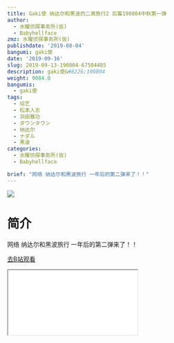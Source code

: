 ```yaml
---
title: Gaki使 纳达尔和黑波的二男旅行2 后篇190804中秋第一弹
author:
  - 水曜侦探事务所(仮)
  - Babyhellface
zmz: 水曜侦探事务所(仮)
publishdate: '2019-08-04'
bangumi: gaki使
date: '2019-09-16'
slug: 2019-09-13-190804-67504485
description: gaki使&#8226;190804
weight: 9084.0
bangumis:
  - gaki使
tags:
  - 综艺
  - 松本人志
  - 浜田雅功
  - ダウンタウン
  - 纳达尔
  - ナダル
  - 黑波
categories:
  - 水曜侦探事务所(仮)
  - Babyhellface

brief: "网络 纳达尔和黑波旅行 一年后的第二弹来了！！"
---
```

![](https://raw.githubusercontent.com/tcgriffith/owaraisite/master/static/tmpimg/5100fa0f1a3ee11299af7762a51aa227bd28a59a.jpg.480.jpg)
# 简介  
网络
纳达尔和黑波旅行 一年后的第二弹来了！！  

[去B站观看](https://www.bilibili.com/video/av67504485/)
<div class ="resp-container"><iframe class="testiframe" src="//player.bilibili.com/player.html?aid=67504485"", scrolling="no", allowfullscreen="true" > </iframe></div> 

